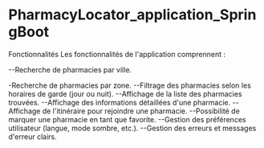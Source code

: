 # PharmacyLocator_application_SpringBoot 


Fonctionnalités
Les fonctionnalités de l'application comprennent :

--Recherche de pharmacies par ville.

-Recherche de pharmacies par zone.
--Filtrage des pharmacies selon les horaires de garde (jour ou nuit).
--Affichage de la liste des pharmacies trouvées.
--Affichage des informations détaillées d'une pharmacie.
--Affichage de l'itinéraire pour rejoindre une pharmacie.
--Possibilité de marquer une pharmacie en tant que favorite.
--Gestion des préférences utilisateur (langue, mode sombre, etc.).
--Gestion des erreurs et messages d'erreur clairs.
